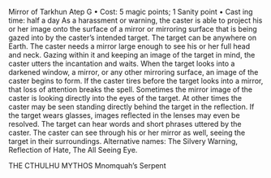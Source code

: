 Mirror of Tarkhun Atep G
• Cost:  5 magic points; 1 Sanity point
•
 Cast
ing time: half a day
As a harassment or warning, the caster is able to project his 
or her image onto the surface of a mirror or mirroring surface 
that is being gazed into by the caster’s intended target. 
The target can be anywhere on Earth. The caster needs 
a mirror large enough to see his or her full head and neck. 
Gazing within it and keeping an image of the target in 
mind, the caster utters the incantation and waits. When the 
target looks into a darkened window, a mirror, or any other 
mirroring surface, an image of the caster begins to form. If 
the caster tires before the target looks into a mirror, that 
loss of attention breaks the spell.
Sometimes the mirror image of the caster is looking 
directly into the eyes of the target. At other times the 
caster may be seen standing directly behind the target in 
the reflection. If the target wears glasses, images reflected 
in the lenses may even be resolved. The target can hear 
words and short phrases uttered by the caster. The caster 
can see through his or her mirror as well, seeing the target 
in their surroundings.
Alternative names: The Silvery Warning, Reflection of Hate, 
The All Seeing Eye.


THE CTHULHU MYTHOS
Mnomquah’s Serpent   
